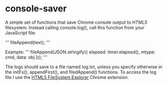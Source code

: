 console-saver
=============

A simple set of functions that save Chrome console output to HTML5 filesystem. Instead calling console.log(), call this function from your JavaScript file:

'''
fileAppend(text);
'''

Example:
'''
fileAppend(JSON.stringify({ elapsed: timer.elapsed(), mtype: cmd, data: obj }));
'''

The logs should save to a file named log.txt, unless you specify otherwise in the initFs(), appendFirst(), and filedAppend() functions. To access the log file I use the [HTML5 FileSystem Explorer](https://chrome.google.com/webstore/detail/html5-filesystem-explorer/nhnjmpbdkieehidddbaeajffijockaea?hl=en-US) Chrome extension.